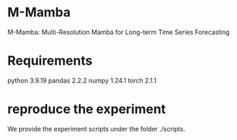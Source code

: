 # M-Mamba
M-Mamba: Multi-Resolution Mamba for Long-term Time Series Forecasting
# Requirements
python 3.9.19 pandas 2.2.2 numpy 1.24.1 torch 2.1.1
# reproduce the experiment
We provide the experiment scripts under the folder ./scripts.
